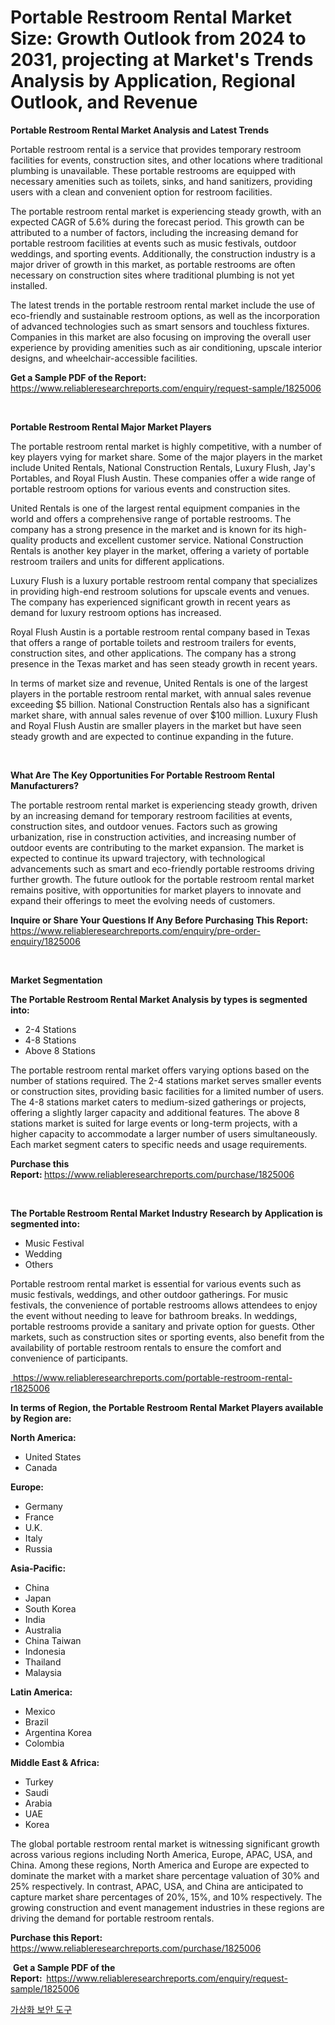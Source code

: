 <p><h1>Portable Restroom Rental Market Size: Growth Outlook from 2024 to 2031, projecting at Market's Trends Analysis by Application, Regional Outlook, and Revenue</h1></p><p><strong>Portable Restroom Rental Market Analysis and Latest Trends</strong></p>
<p><p>Portable restroom rental is a service that provides temporary restroom facilities for events, construction sites, and other locations where traditional plumbing is unavailable. These portable restrooms are equipped with necessary amenities such as toilets, sinks, and hand sanitizers, providing users with a clean and convenient option for restroom facilities.</p><p>The portable restroom rental market is experiencing steady growth, with an expected CAGR of 5.6% during the forecast period. This growth can be attributed to a number of factors, including the increasing demand for portable restroom facilities at events such as music festivals, outdoor weddings, and sporting events. Additionally, the construction industry is a major driver of growth in this market, as portable restrooms are often necessary on construction sites where traditional plumbing is not yet installed.</p><p>The latest trends in the portable restroom rental market include the use of eco-friendly and sustainable restroom options, as well as the incorporation of advanced technologies such as smart sensors and touchless fixtures. Companies in this market are also focusing on improving the overall user experience by providing amenities such as air conditioning, upscale interior designs, and wheelchair-accessible facilities.</p></p>
<p><strong>Get a Sample PDF of the Report:&nbsp;</strong> <a href="https://www.reliableresearchreports.com/enquiry/request-sample/1825006">https://www.reliableresearchreports.com/enquiry/request-sample/1825006</a></p>
<p>&nbsp;</p>
<p><strong>Portable Restroom Rental Major Market Players</strong></p>
<p><p>The portable restroom rental market is highly competitive, with a number of key players vying for market share. Some of the major players in the market include United Rentals, National Construction Rentals, Luxury Flush, Jay's Portables, and Royal Flush Austin. These companies offer a wide range of portable restroom options for various events and construction sites.</p><p>United Rentals is one of the largest rental equipment companies in the world and offers a comprehensive range of portable restrooms. The company has a strong presence in the market and is known for its high-quality products and excellent customer service. National Construction Rentals is another key player in the market, offering a variety of portable restroom trailers and units for different applications.</p><p>Luxury Flush is a luxury portable restroom rental company that specializes in providing high-end restroom solutions for upscale events and venues. The company has experienced significant growth in recent years as demand for luxury restroom options has increased.</p><p>Royal Flush Austin is a portable restroom rental company based in Texas that offers a range of portable toilets and restroom trailers for events, construction sites, and other applications. The company has a strong presence in the Texas market and has seen steady growth in recent years.</p><p>In terms of market size and revenue, United Rentals is one of the largest players in the portable restroom rental market, with annual sales revenue exceeding $5 billion. National Construction Rentals also has a significant market share, with annual sales revenue of over $100 million. Luxury Flush and Royal Flush Austin are smaller players in the market but have seen steady growth and are expected to continue expanding in the future.</p></p>
<p>&nbsp;</p>
<p><strong>What Are The Key Opportunities For Portable Restroom Rental Manufacturers?</strong></p>
<p><p>The portable restroom rental market is experiencing steady growth, driven by an increasing demand for temporary restroom facilities at events, construction sites, and outdoor venues. Factors such as growing urbanization, rise in construction activities, and increasing number of outdoor events are contributing to the market expansion. The market is expected to continue its upward trajectory, with technological advancements such as smart and eco-friendly portable restrooms driving further growth. The future outlook for the portable restroom rental market remains positive, with opportunities for market players to innovate and expand their offerings to meet the evolving needs of customers.</p></p>
<p><strong>Inquire or Share Your Questions If Any Before Purchasing This Report:</strong> <a href="https://www.reliableresearchreports.com/enquiry/pre-order-enquiry/1825006">https://www.reliableresearchreports.com/enquiry/pre-order-enquiry/1825006</a></p>
<p>&nbsp;</p>
<p><strong>Market Segmentation</strong></p>
<p><strong>The Portable Restroom Rental Market Analysis by types is segmented into:</strong></p>
<p><ul><li>2-4 Stations</li><li>4-8 Stations</li><li>Above 8 Stations</li></ul></p>
<p><p>The portable restroom rental market offers varying options based on the number of stations required. The 2-4 stations market serves smaller events or construction sites, providing basic facilities for a limited number of users. The 4-8 stations market caters to medium-sized gatherings or projects, offering a slightly larger capacity and additional features. The above 8 stations market is suited for large events or long-term projects, with a higher capacity to accommodate a larger number of users simultaneously. Each market segment caters to specific needs and usage requirements.</p></p>
<p><strong>Purchase this Report:&nbsp;</strong><a href="https://www.reliableresearchreports.com/purchase/1825006">https://www.reliableresearchreports.com/purchase/1825006</a></p>
<p>&nbsp;</p>
<p><strong>The Portable Restroom Rental Market Industry Research by Application is segmented into:</strong></p>
<p><ul><li>Music Festival</li><li>Wedding</li><li>Others</li></ul></p>
<p><p>Portable restroom rental market is essential for various events such as music festivals, weddings, and other outdoor gatherings. For music festivals, the convenience of portable restrooms allows attendees to enjoy the event without needing to leave for bathroom breaks. In weddings, portable restrooms provide a sanitary and private option for guests. Other markets, such as construction sites or sporting events, also benefit from the availability of portable restroom rentals to ensure the comfort and convenience of participants.</p></p>
<p><a href="https://www.reliableresearchreports.com/portable-restroom-rental-r1825006">&nbsp;https://www.reliableresearchreports.com/portable-restroom-rental-r1825006</a></p>
<p><strong>In terms of Region, the Portable Restroom Rental Market Players available by Region are:</strong></p>
<p>
    <p> <strong> North America: </strong>
        <ul>
            <li>United States</li>
            <li>Canada</li>
        </ul>
        </p> 
    <p> <strong> Europe: </strong>
        <ul>
            <li>Germany</li>
            <li>France</li>
            <li>U.K.</li>
            <li>Italy</li>
            <li>Russia</li>
        </ul>
        </p> 
    <p> <strong> Asia-Pacific: </strong>
        <ul>
            <li>China</li>
            <li>Japan</li>
            <li>South Korea</li>
            <li>India</li>
            <li>Australia</li>
            <li>China Taiwan</li>
            <li>Indonesia</li>
            <li>Thailand</li>
            <li>Malaysia</li>
        </ul>
        </p> 
    <p> <strong> Latin America: </strong>
        <ul>
            <li>Mexico</li>
            <li>Brazil</li>
            <li>Argentina Korea</li>
            <li>Colombia</li>
        </ul>
        </p> 
    <p> <strong> Middle East & Africa: </strong>
        <ul>
            <li>Turkey</li>
            <li>Saudi</li>
            <li>Arabia</li>
            <li>UAE</li>
            <li>Korea</li>
        </ul>
    </p>
    </p>
<p><p>The global portable restroom rental market is witnessing significant growth across various regions including North America, Europe, APAC, USA, and China. Among these regions, North America and Europe are expected to dominate the market with a market share percentage valuation of 30% and 25% respectively. In contrast, APAC, USA, and China are anticipated to capture market share percentages of 20%, 15%, and 10% respectively. The growing construction and event management industries in these regions are driving the demand for portable restroom rentals.</p></p>
<p><strong>Purchase this Report: </strong><a href="https://www.reliableresearchreports.com/purchase/1825006">https://www.reliableresearchreports.com/purchase/1825006</a></p>
<p>&nbsp;<strong>Get a Sample PDF of the Report:&nbsp;&nbsp;</strong><a href="https://www.reliableresearchreports.com/enquiry/request-sample/1825006">https://www.reliableresearchreports.com/enquiry/request-sample/1825006</a></p>
<p><strong></strong></p>
<p><p><a href="https://medium.com/@genius6587678/%EA%B0%80%EC%83%81%ED%99%94-%EB%B3%B4%EC%95%88-%EB%8F%84%EA%B5%AC-%EC%8B%9C%EC%9E%A5-%EA%B7%9C%EB%AA%A8%EB%8A%94-%EA%B8%80%EB%A1%9C%EB%B2%8C-%EC%82%B0%EC%97%85%EC%97%90%EC%84%9C-%EA%B0%80%EC%9E%A5-%EC%A2%8B%EC%9D%80-%EB%A7%88%EC%BC%80%ED%8C%85-%EC%B1%84%EB%84%90%EC%9D%84-%EB%82%98%ED%83%80%EB%83%85%EB%8B%88%EB%8B%A4-334423672a68">가상화 보안 도구</a></p></p>